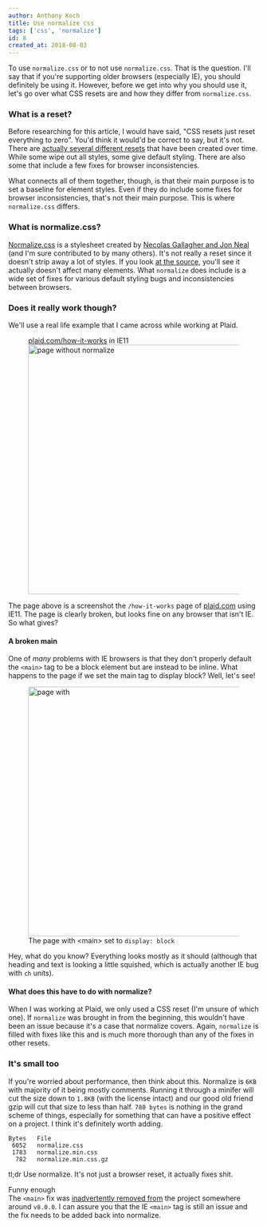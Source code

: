 ```yaml
---
author: Anthony Koch
title: Use normalize css
tags: ['css', 'normalize']
id: 8
created_at: 2018-08-03
---
```


To use `normalize.css` or to not use `normalize.css`. That is the question. I'll say that if you're supporting older browsers (especially IE), you should definitely be using it. However, before we get into why you should use it, let's go over what CSS resets are and how they differ from `normalize.css`.

<!-- endexcerpt -->

### What is a reset?

Before researching for this article, I would have said, "CSS resets just reset everything to zero". You'd think it would'd be correct to say, but it's not. There are [actually several different resets](https://perishablepress.com/a-killer-collection-of-global-css-reset-styles) that have been created over time. While some wipe out all styles, some give default styling. There are also some that include a few fixes for browser inconsistencies.

What connects all of them together, though, is that their main purpose is to set a baseline for element styles. Even if they do include  some fixes for browser inconsistencies, that's not their main purpose. This is where `normalize.css` differs.

### What is normalize.css?

[Normalize.css](https://necolas.github.io/normalize.css) is a stylesheet created by [Necolas Gallagher and Jon Neal](http://nicolasgallagher.com/about-normalize-css/) (and I'm sure contributed to by many others). It's not really a reset since it doesn't strip away a lot of styles. If you look [at the source](https://github.com/necolas/normalize.css/blob/master/normalize.css), you'll see it actually doesn't affect many elements. What `normalize` does include is a wide set of fixes for various default styling bugs and inconsistencies between browsers.

### Does it really work though?

We'll use a real life example that I came across while working at Plaid.

<figure>
  <figcaption>
    <a href="https://plaid.com/how-it-works">plaid.com/how-it-works</a> in IE11
  </figcaption>
  <img
    src="/images/posts/use-normalize-css/normalize-before+c.png"
    alt="page without normalize"
    width="500px"
    class="Image is-rounded has-shadow"
  >
</figure>

The page above is a screenshot the `/how-it-works` page of [plaid.com](https://plaid.com/how-it-works) using IE11. The page is clearly broken, but looks fine on any browser that isn't IE. So what gives?

#### A broken main

One of *many* problems with IE browsers is that they don't properly default the `<main>` tag to be a block element but are instead to be inline. What happens to the page if we set the main tag to display block? Well, let's see!

<figure>
  <img
    src="/images/posts/use-normalize-css/normalize-after+c.png"
    alt="page with"
    class="Image is-rounded has-shadow"
    width="500px"
  >
  <figcaption>The page with &lt;main&gt; set to <code>display: block</code></figcaption>
</figure>

Hey, what do you know? Everything looks mostly as it should (although that heading and text is looking a little squished, which is actually another IE bug with `ch` units).

#### What does this have to do with normalize?

When I was working at Plaid, we only used a CSS reset (I'm unsure of which one). If `normalize` was brought in from the beginning, this wouldn't have been an issue because it's a case that normalize covers. Again, `normalize` is filled with fixes like this and is much more thorough than any of the fixes in other resets.

### It's small too

If you're worried about performance, then think about this. Normalize is `6KB` with majority of it being mostly comments. Running it through a minifer will cut the size down to `1.8KB` (with the license intact) and our good old friend gzip will cut that size to less than half. `780 bytes` is nothing in the grand scheme of things, especially for something that can have a positive effect on a project. I think it's definitely worth adding.

```
Bytes   File
 6052   normalize.css
 1783   normalize.min.css
  782   normalize.min.css.gz
```

tl;dr Use normalize. It's not just a browser reset, it actually fixes shit.

<div>
  <div class="Aside">
    <div class="Aside-content">
      <div class="Aside-tag  [ Tag is-absolute ]">Funny enough</div>
      The <code>&lt;main&gt;</code> fix was <a href="https://github.com/necolas/normalize.css/issues/727" target="_blank" rel="noreferrer noopener">inadvertently removed from</a> the project somewhere around <code>v8.0.0</code>. I can assure you that the IE <code>&lt;main&gt;</code> tag is still an issue and the fix needs to be added back into normalize.
    </div>
  </div>
</div>
